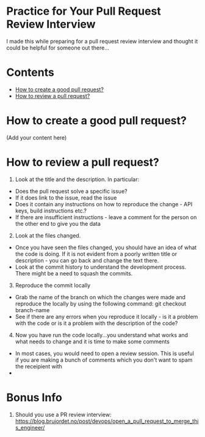 # Practice for Your Pull Request Review Interview

I made this while preparing for a pull request review interview and thought it could be helpful for someone out there... 

# Contents 
- [How to create a good pull request?](#how-to-create-a-good-pull-request)
- [How to review a pull request?](#how-to-review-a-pull-request)

# How to create a good pull request?

(Add your content here)

# How to review a pull request?
1. Look at the title and the description. In particular:
- Does the pull request solve a specific issue?
- If it does link to the issue, read the issue 
- Does it contain any instructions on how to reproduce the change - API keys, build instructions etc.?
- If there are insufficient instructions - leave a comment for the person on the other end to give you the data

2. Look at the files changed.
- Once you have seen the files changed, you should have an idea of what the code is doing. If it is not evident from a poorly written title or description - you can go back and change the text there.
- Look at the commit history to understand the development process. There might be a need to squash the commits.

3. Reproduce the commit locally
- Grab the name of the branch on which the changes were made and reproduce the locally by using the following command: git checkout branch-name
- See if there are any errors when you reproduce it locally - is it a problem with the code or is it a problem with the description of the code?

4. Now you have run the code locally...you understand what works and what needs to change and it is time to make some comments
- In most cases, you would need to open a review session. This is useful if you are making a bunch of comments which you don't want to spam the receipient with
- 

# Bonus Info
1. Should you use a PR review interview:
https://blog.brujordet.no/post/devops/open_a_pull_request_to_merge_this_engineer/
